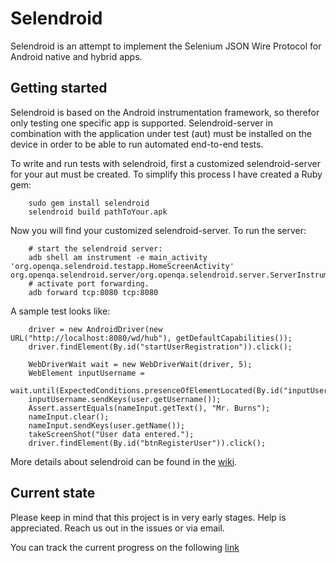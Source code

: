 Selendroid
==========

Selendroid is an attempt to implement the Selenium JSON Wire Protocol for Android native and hybrid apps.

Getting started
---------------

Selendroid is based on the Android instrumentation framework, so therefor only testing one specific app is supported.
Selendroid-server in combination with the application under test (aut) must be installed on the device in order to be able to run automated end-to-end tests.

To write and run tests with selendroid, first a customized selendroid-server for your aut must be created. To simplify this process I have created a Ruby gem:

		sudo gem install selendroid
		selendroid build pathToYour.apk
		
Now you will find your customized selendroid-server. To run the server:

		# start the selendroid server: 
		adb shell am instrument -e main_activity 'org.openqa.selendroid.testapp.HomeScreenActivity' org.openqa.selendroid.server/org.openqa.selendroid.server.ServerInstrumentation
		# activate port forwarding.
		adb forward tcp:8080 tcp:8080

A sample test looks like:

		driver = new AndroidDriver(new URL("http://localhost:8080/wd/hub"), getDefaultCapabilities());
		driver.findElement(By.id("startUserRegistration")).click();
		
		WebDriverWait wait = new WebDriverWait(driver, 5);
		WebElement inputUsername =
    	wait.until(ExpectedConditions.presenceOfElementLocated(By.id("inputUsername")));
		inputUsername.sendKeys(user.getUsername());
		Assert.assertEquals(nameInput.getText(), "Mr. Burns");
		nameInput.clear();
		nameInput.sendKeys(user.getName());
		takeScreenShot("User data entered.");
		driver.findElement(By.id("btnRegisterUser")).click();

More details about selendroid can be found in the [wiki](https://github.com/DominikDary/selendroid/wiki/).

Current state
-------------

Please keep in mind that this project is in very early stages. Help is appreciated. Reach us out in the issues or via email.

You can track the current progress on the following [link](https://github.com/DominikDary/selendroid/wiki/JSON-Wire-Protocol)


